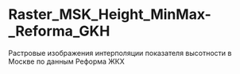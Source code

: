 # Raster_MSK_Height_MinMax-_Reforma_GKH
Растровые изображения интерполяции показателя высотности в Москве по данным Реформа ЖКХ

